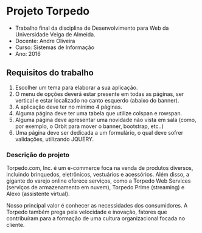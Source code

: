 # Projeto Torpedo

* Trabalho final da disciplina de Desenvolvimento para Web da Universidade Veiga de Almeida. 
* Docente: Andre Oliveira 
* Curso: Sistemas de Informação 
* Ano: 2016

## Requisitos do trabalho

1. Escolher um tema para elaborar a sua aplicação.
2. O menu de opções deverá estar presente em todas as páginas, ser vertical e estar localizado no canto esquerdo (abaixo do banner).
3. A aplicação deve ter no mínimo 4 páginas.
4. Alguma página deve ter uma tabela que utilize colspan e rowspan.
5. Alguma página deve apresentar uma novidade não vista em sala (como, por exemplo, o Orbit para mover o banner, bootstrap, etc..)
6. Uma página deve ser dedicada a um formulário, o qual deve sofrer validações, utilizando JQUERY. 

### Descrição do projeto

Torpedo.com, Inc. é um e-commerce foca na venda de produtos diversos, incluindo brinquedos, eletrônicos, vestuários e acessórios. Além disso, a gigante do varejo online oferece serviços, como a Torpedo Web Services (serviços de armazenamento em nuvem), Torpedo Prime (streaming) e Alexo (assistente virtual).

Nosso principal valor é conhecer as necessidades dos consumidores. A Torpedo também prega pela velocidade e inovação, fatores que contribuíram para a formação de uma cultura organizacional focada no cliente. 
